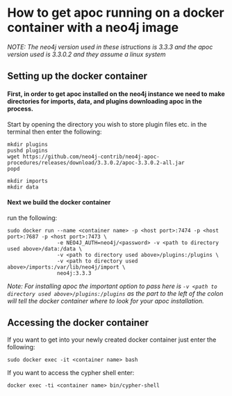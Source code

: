 # How to get apoc running on a docker container with a neo4j image

*NOTE: The neo4j version used in these istructions is 3.3.3 and the apoc version used is 3.3.0.2 and they assume a linux system*

## Setting up the docker container

#### First, in order to get apoc installed on the neo4j instance we need to make directories for imports, data, and plugins downloading apoc in the process.

Start by opening the directory you wish to store plugin files etc. in the terminal then enter the following:

```
mkdir plugins
pushd plugins
wget https://github.com/neo4j-contrib/neo4j-apoc-procedures/releases/download/3.3.0.2/apoc-3.3.0.2-all.jar
popd

mkdir imports
mkdir data
```

#### Next we build the docker container

run the following:

```
sudo docker run --name <container name> -p <host port>:7474 -p <host port>:7687 -p <host port>:7473 \
                -e NEO4J_AUTH=neo4j/<password> -v <path to directory used above>/data:/data \
                -v <path to directory used above>/plugins:/plugins \ 
                -v <path to directory used above>/imports:/var/lib/neo4j/import \
                neo4j:3.3.3
```

*Note: For installing apoc the important option to pass here is `-v <path to directory used above>/plugins:/plugins` as the part to the left of the colon will tell the docker container where to look for your apoc installation.*

## Accessing the docker container

If you want to get into your newly created docker container just enter the following:
```
sudo docker exec -it <container name> bash
```

If you want to access the cypher shell enter:
```
docker exec -ti <container name> bin/cypher-shell
```
